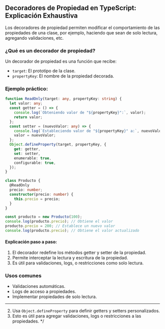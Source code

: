 ## Decoradores de Propiedad en TypeScript: Explicación Exhaustiva

Los decoradores de propiedad permiten modificar el comportamiento de las propiedades de una clase, por ejemplo, haciendo que sean de solo lectura, agregando validaciones, etc.

### ¿Qué es un decorador de propiedad?

Un decorador de propiedad es una función que recibe:

- `target`: El prototipo de la clase.
- `propertyKey`: El nombre de la propiedad decorada.

### Ejemplo práctico:

```ts
function ReadOnly(target: any, propertyKey: string) {
  let valor: any;
  const getter = () => {
    console.log(`Obteniendo valor de "${propertyKey}":`, valor);
    return valor;
  };
  const setter = (nuevoValor: any) => {
    console.log(`Estableciendo valor de "${propertyKey}" a:`, nuevoValor);
    valor = nuevoValor;
  };
  Object.defineProperty(target, propertyKey, {
    get: getter,
    set: setter,
    enumerable: true,
    configurable: true,
  });
}

class Producto {
  @ReadOnly
  precio: number;
  constructor(precio: number) {
    this.precio = precio;
  }
}

const producto = new Producto(100);
console.log(producto.precio); // Obtiene el valor
producto.precio = 200; // Establece un nuevo valor
console.log(producto.precio); // Obtiene el valor actualizado
```

#### Explicación paso a paso:

1. El decorador redefine los métodos getter y setter de la propiedad.
2. Permite interceptar la lectura y escritura de la propiedad.
3. Es útil para validaciones, logs, o restricciones como solo lectura.

### Usos comunes

- Validaciones automáticas.
- Logs de acceso a propiedades.
- Implementar propiedades de solo lectura.

---

2. Usa `Object.defineProperty` para definir getters y setters personalizados.
3. Esto es útil para agregar validaciones, logs o restricciones a las propiedades.
   \*/

```

```
